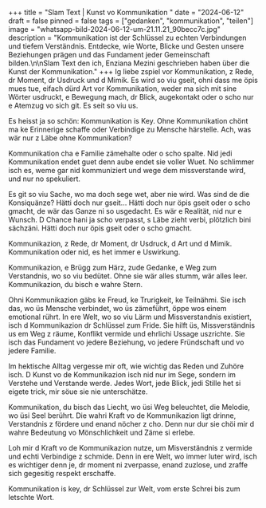 +++
title = "Slam Text | Kunst vo Kommunikation "
date = "2024-06-12"
draft = false
pinned = false
tags = ["gedanken", "kommunikation", "teilen"]
image = "whatsapp-bild-2024-06-12-um-21.11.21_90becc7c.jpg"
description = "Kommunikation ist der Schlüssel zu echten Verbindungen und tiefem Verständnis. Entdecke, wie Worte, Blicke und Gesten unsere Beziehungen prägen und das Fundament jeder Gemeinschaft bilden.\n\nSlam Text den ich, Enziana Mezini geschrieben haben über die Kunst der Kommunikation."
+++
Ig liebe zspiel vor Kommunikation, z Rede, dr Moment, dr Usdruck und d Mimik. Es wird so viu gseit, ohni dass me öpis mues tue, eifach dürd Art vor Kommunikation, weder ma sich mit sine Wörter usdruckt, e Bewegung mach, dr Blick, augekontakt oder o scho nur e Atemzug vo sich git. Es seit so viu us.

Es heisst ja so schön: Kommunikation is Key. Ohne Kommunikation chönt ma ke Erinnerige schaffe oder Verbindige zu Mensche härstelle. Ach, was wär nur z Läbe ohne Kommunikation?

Kommunikation cha e Familie zämehalte oder o scho spalte. Nid jedi Kommunikation endet guet denn aube endet sie voller Wuet. No schlimmer isch es, weme gar nid kommuniziert und wege dem missverstande wird, und nur no spekuliert.

Es git so viu Sache, wo ma doch sege wet, aber nie wird. Was sind de die Konsiquänze? Hätti doch nur gseit... Hätti doch nur öpis gseit oder o scho gmacht, de wär das Ganze ni so usgedacht. Es wär e Realität, nid nur e Wunsch. D Chance hani ja scho verpasst, s Läbe zieht verbi, plötzlich bini sächzäni. Hätti doch nur öpis gseit oder o scho gmacht.

Kommunikazion, z Rede, dr Moment, dr Usdruck, d Art und d Mimik. Kommunikation oder nid, es het immer e Uswirkung.

Kommunikazion, e Brügg zum Härz, zude Gedanke, e Weg zum Verstandnis, wo so viu bedütet. Ohne sie wär alles stumm, wär alles leer. Kommunikazion, du bisch e wahre Stern.

Ohni Kommunikazion gäbs ke Freud, ke Trurigkeit, ke Teilnähmi. Sie isch das, wo üs Mensche verbindet, wo üs zämeführt, öppe wos einem emotional rührt. In ere Welt, wo so viu Lärm und Missverstandnis existiert, isch d Kommunikazion dr Schlüssel zum Fride. Sie hilft üs, Missverständnis us em Weg z räume, Konflikt vermide und ehrlichi Ussage uszrichte. Sie isch das Fundament vo jedere Beziehung, vo jedere Fründschaft und vo jedere Familie.

Im hektische Alltag vergesse mir oft, wie wichtig das Reden und Zuhöre isch. D Kunst vo de Kommunikazion isch nid nur im Sege, sondern im Verstehe und Verstande werde. Jedes Wort, jede Blick, jedi Stille het si eigete trick, mir söue sie nie unterschätze.

Kommunikation, du bisch das Liecht, wo üsi Weg beleuchtet, die Melodie, wo üsi Seel berührt. Die wahri Kraft vo de Kommunikazion ligt drinne, Verstandnis z fördere und enand nöcher z cho. Denn nur dur sie chöi mir d wahre Bedeutung vo Mönschlichkeit und Zäme si erlebe.

Loh mir d Kraft vo de Kommunikazion nutze, um Misverständnis z vermide und echti Verbindige z schmide. Denn in ere Welt, wo immer luter wird, isch es wichtiger denn je, dr moment ni zverpasse, enand zuzlose, und zraffe sich gegesitig respekt erschaffe.

Kommunikation is key, dr Schlüssel zur Welt, vom erste Schrei bis zum letschte Wort.